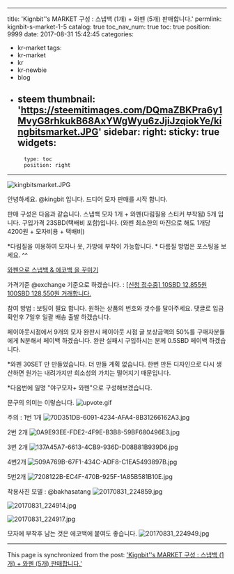 
---
title: 'Kignbit''s MARKET 구성 : 스냅백 (1개) + 와펜 (5개) 판매합니다.'
permlink: kignbit-s-market-1-5
catalog: true
toc_nav_num: true
toc: true
position: 9999
date: 2017-08-31 15:42:45
categories:
- kr-market
tags:
- kr-market
- kr
- kr-newbie
- blog
- steem
thumbnail: 'https://steemitimages.com/DQmaZBKPra6y1MvyG8rhkukB68AxYWgWyu6zJjiJzqiokYe/kingbitsmarket.JPG'
sidebar:
    right:
        sticky: true
widgets:
    -
        type: toc
        position: right
---


![kingbitsmarket.JPG](https://steemitimages.com/DQmaZBKPra6y1MvyG8rhkukB68AxYWgWyu6zJjiJzqiokYe/kingbitsmarket.JPG)

안녕하세요.  @kingbit 입니다. 드디어 모자 판매를 시작 합니다. 

판매 구성은 다음과 같습니다. 
스냅백 모자 1개 + 와펜(다림질용 스티커 부착됨) 5개 입니다.  구입가격 23SBD(택배비 포함)입니다. 
(와펜 최소한의 마진으로 해도 1개당 4200원 + 모자비용 + 택배비)

*다림질을 이용하여 모자나 옷, 가방에 부착이 가능합니다. *
다름질 방법은 포스팅을 보세요. ^^

 [와펜으로 스냅백 & 에코백 을 꾸미기](https://steemkr.com/kr-market/@kingbit/vjqrv-and)


가격기준 @exchange 기준으로 하겠습니다. :  [[신청 접수중] 10SBD 12,855원 100SBD 128,550원 거래합니다.](https://steemit.com/kr-exchange/@krexchange/10sbd-12-855-100sbd-128-550#@krexchange/re-kingbit-re-krexchange-10sbd-12-855-100sbd-128-550-20170831t142350770z) 

참여 방법 : 
보팅이 필요 합니다. 
원하는 상품의 번호와 갯수를 달아주세요. 
댓글로 입금 확인후 7일후 일괄 배송 출발 하겠습니다. 

페이아웃시점에서 9개의 모자 완판시 페이아웃 시점 글 보상금액의 50%를 구매자분들에게 N분해서 페이백 하겠습니다. 
완판 실패시 구입하시는 분께 0.5SBD 페이백 하겠습니다. 

*와펜 30SET 만 만들었습니다. 더 만들 계획 없습니다. 한번 만든 디자인으로 다시 생산하면 원가는 내려가지만 희소성의 가치는 떨어지기 때문입니다. 

*다음번에 일명 "야구모자+ 와펜"으로 구성해보겠습니다. 

문구의 의미는 이렇습니다. 
![upvote.gif](https://steemitimages.com/DQmToFa9pV7XjsdGBeyRJLhvaUvyyAZSMwDqGtMZbhW4q9L/upvote.gif)

주의 : 1번 1개 
![70D351DB-6091-4234-AFA4-8B31266162A3.jpg](https://steemitimages.com/DQmS1jRvrY6L3EHonPvxFvcPb4vy2rbVrbXrfF5cRq7MHeG/70D351DB-6091-4234-AFA4-8B31266162A3.jpg)

2번 2개
![0A9E93EE-FDE2-4F9E-B3B8-59BF680496E3.jpg](https://steemitimages.com/DQmRNoEeh57HjsCQXgYLfuTg68yvZbZwu29fWNpEWRKH85h/0A9E93EE-FDE2-4F9E-B3B8-59BF680496E3.jpg)

3번 2개
![137A45A7-6613-4CB9-936D-D08B81B939D6.jpg](https://steemitimages.com/DQma9QfEAtAr88m9PqipShYP1C2FTtkJHSSzupDwdhZEocT/137A45A7-6613-4CB9-936D-D08B81B939D6.jpg)

4번2개
![509A769B-67F1-434C-ADF8-C1EA5493897B.jpg](https://steemitimages.com/DQme6NdCc87s1GRT4WAStbNCuFZYyuSmZGsN2ybGQAXsxBJ/509A769B-67F1-434C-ADF8-C1EA5493897B.jpg)

5번2개
![7208122B-EC4F-470B-925F-1A85B581B10E.jpg](https://steemitimages.com/DQmahnLmnr95XE9z5ztE5B15xmWerP2sdDwhNMmdzkuN6bj/7208122B-EC4F-470B-925F-1A85B581B10E.jpg)


착용사진  모델 : @bakhasatang 
![20170831_224859.jpg](https://steemitimages.com/DQmQbg3nngfyoU71CCGJZc6BC4BQmciwbZV8CjaXXcoyFUA/20170831_224859.jpg)

![20170831_224914.jpg](https://steemitimages.com/DQmTxZUXNWXrba5JqyRcSHdvEv6MGeDTAZfm5mZ89SYZRth/20170831_224914.jpg)

![20170831_224917.jpg](https://steemitimages.com/DQmTCBoj8PGVPYWP3pBwxvQXWPPoMXHj6GWYs6Z6ZinhSEo/20170831_224917.jpg)

모자에 부착후 남는 것은 에코백에 붙여도 좋습니다. 
![20170831_224949.jpg](https://steemitimages.com/DQmNyPNQZM3HuLHsUWf9ZoKzRnB871ahkHZBy3nkUQT9bmy/20170831_224949.jpg)

- - -

This page is synchronized from the post: ['Kignbit''s MARKET 구성 : 스냅백 (1개) + 와펜 (5개) 판매합니다.'](https://steemit.com/@kingbit/kignbit-s-market-1-5)
